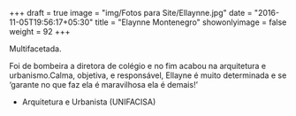 +++
draft = true
image = "img/Fotos para Site/Ellaynne.jpg"
date = "2016-11-05T19:56:17+05:30"
title = "Elaynne Montenegro"
showonlyimage = false
weight = 92
+++

Multifacetada.
<!--more-->

Foi de bombeira a diretora de colégio e no fim acabou na arquitetura e urbanismo.Calma, objetiva, e responsável, Ellayne é muito determinada e se ‘garante no que faz ela é maravilhosa ela é demais!’

* Arquitetura e Urbanista (UNIFACISA)
